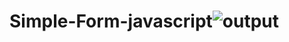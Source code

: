 # Simple-Form-javascript![output](https://user-images.githubusercontent.com/92579647/186074610-d34eab28-6b2e-41ad-a389-ff96f5ea36e6.JPG)
